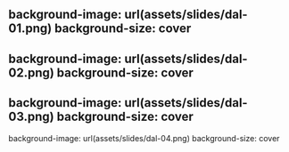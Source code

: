 background-image: url(assets/slides/dal-01.png)
background-size: cover
---
background-image: url(assets/slides/dal-02.png)
background-size: cover
---
background-image: url(assets/slides/dal-03.png)
background-size: cover
---
background-image: url(assets/slides/dal-04.png)
background-size: cover